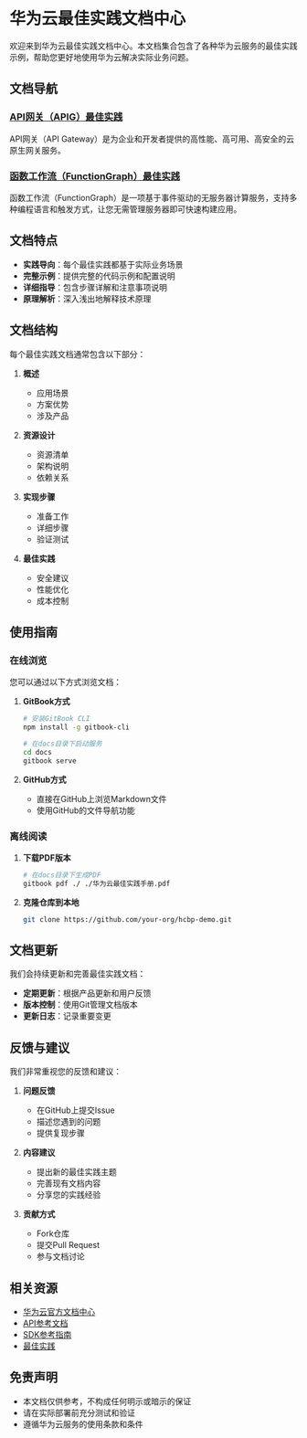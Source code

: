 # 华为云最佳实践文档中心

欢迎来到华为云最佳实践文档中心。本文档集合包含了各种华为云服务的最佳实践示例，帮助您更好地使用华为云解决实际业务问题。

## 文档导航

### [API网关（APIG）最佳实践](apig/index.md)

API网关（API Gateway）是为企业和开发者提供的高性能、高可用、高安全的云原生网关服务。

### [函数工作流（FunctionGraph）最佳实践](fgs/index.md)

函数工作流（FunctionGraph）是一项基于事件驱动的无服务器计算服务，支持多种编程语言和触发方式，让您无需管理服务器即可快速构建应用。

## 文档特点

- **实践导向**：每个最佳实践都基于实际业务场景
- **完整示例**：提供完整的代码示例和配置说明
- **详细指导**：包含步骤详解和注意事项说明
- **原理解析**：深入浅出地解释技术原理

## 文档结构

每个最佳实践文档通常包含以下部分：

1. **概述**
   - 应用场景
   - 方案优势
   - 涉及产品

2. **资源设计**
   - 资源清单
   - 架构说明
   - 依赖关系

3. **实现步骤**
   - 准备工作
   - 详细步骤
   - 验证测试

4. **最佳实践**
   - 安全建议
   - 性能优化
   - 成本控制

## 使用指南

### 在线浏览

您可以通过以下方式浏览文档：

1. **GitBook方式**
   ```bash
   # 安装GitBook CLI
   npm install -g gitbook-cli
   
   # 在docs目录下启动服务
   cd docs
   gitbook serve
   ```

2. **GitHub方式**
   - 直接在GitHub上浏览Markdown文件
   - 使用GitHub的文件导航功能

### 离线阅读

1. **下载PDF版本**
   ```bash
   # 在docs目录下生成PDF
   gitbook pdf ./ ./华为云最佳实践手册.pdf
   ```

2. **克隆仓库到本地**
   ```bash
   git clone https://github.com/your-org/hcbp-demo.git
   ```

## 文档更新

我们会持续更新和完善最佳实践文档：

- **定期更新**：根据产品更新和用户反馈
- **版本控制**：使用Git管理文档版本
- **更新日志**：记录重要变更

## 反馈与建议

我们非常重视您的反馈和建议：

1. **问题反馈**
   - 在GitHub上提交Issue
   - 描述您遇到的问题
   - 提供复现步骤

2. **内容建议**
   - 提出新的最佳实践主题
   - 完善现有文档内容
   - 分享您的实践经验

3. **贡献方式**
   - Fork仓库
   - 提交Pull Request
   - 参与文档讨论

## 相关资源

- [华为云官方文档中心](https://support.huaweicloud.com/)
- [API参考文档](https://support.huaweicloud.com/api-apig/apig-api-180713009.html)
- [SDK参考指南](https://support.huaweicloud.com/sdkreference-apig/apig-sdk-180713004.html)
- [最佳实践](https://support.huaweicloud.com/bestpractice-apig/apig-bp-180307001.html)

## 免责声明

- 本文档仅供参考，不构成任何明示或暗示的保证
- 请在实际部署前充分测试和验证
- 遵循华为云服务的使用条款和条件
